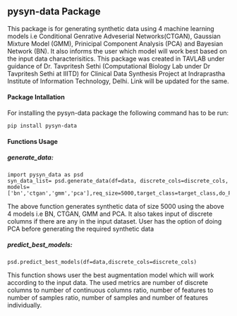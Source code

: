 ## pysyn-data Package
This package is for generating synthetic data using 4 machine learning models i.e Conditional Genrative Adveserial Networks(CTGAN), Gaussian Mixture Model (GMM), Prinicipal Component Analysis (PCA) and Bayesian Network (BN). It also informs the user which model will work best based on the input data characterisitics. This package was created in TAVLAB under guidance of Dr. Tavpritesh Sethi (Computational Biology Lab under Dr Tavpritesh Sethi at IIITD) for Clinical Data Synthesis Project at Indraprastha Institute of Information Technology, Delhi. Link will be updated for the same.

#### Package Intallation
For installing the pysyn-data package the following command has to be run:
```
pip install pysyn-data
```

#### Functions Usage

##### generate_data:
```
import pysyn_data as psd
syn_data_list= psd.generate_data(df=data, discrete_cols=discrete_cols, models=['bn','ctgan','gmm','pca'],req_size=5000,target_class=target_class,do_PCA=False)
```
The above function generates synthetic data of size 5000 using the above 4 models i.e BN, CTGAN, GMM and PCA. It also takes input of discrete columns if there are any in the input dataset. User has the option of doing PCA before generating the required synthetic data

##### predict_best_models:

```
psd.predict_best_models(df=data,discrete_cols=discrete_cols)
```
This function shows user the best augmentation model which will work according to the input data. The used metrics are number of discrete columns to number of continuous columns ratio, number of features to number of samples ratio, number of samples and number of features individually. 




